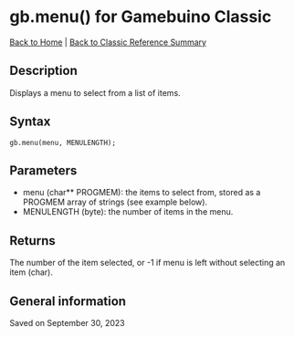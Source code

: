 
# gb.menu() for Gamebuino Classic

[Back to Home](./../../../README.MD) | [Back to Classic Reference Summary](./README.MD)

## Description

Displays a menu to select from a list of items.

## Syntax

```
gb.menu(menu, MENULENGTH);
```

## Parameters

- menu (char** PROGMEM): the items to select from, stored as a PROGMEM array of strings (see example below).
- MENULENGTH (byte): the number of items in the menu.

## Returns

The number of the item selected, or -1 if menu is left without selecting an item (char).

## General information

Saved on September 30, 2023
